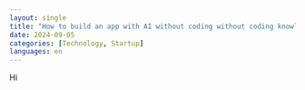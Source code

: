 ```yaml
---
layout: single
title: "How to build an app with AI without coding without coding knowledge? Thai language learning App"
date: 2024-09-05
categories: [Technology, Startup]
languages: en
---
```


Hi
